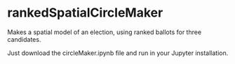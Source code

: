 # rankedSpatialCircleMaker
Makes a spatial model of an election, using ranked ballots for three candidates.

Just download the circleMaker.ipynb file and run in your Jupyter installation.
